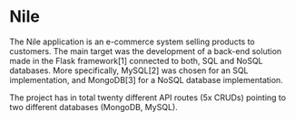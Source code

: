 # Nile

The Nile application is an e-commerce system selling products to customers. The main target was the development of a back-end solution made in the Flask framework[1] connected to both, SQL and NoSQL databases. More specifically, MySQL[2] was chosen for an SQL implementation, and MongoDB[3] for a NoSQL database implementation.

The project has in total twenty different API routes (5x CRUDs) pointing to two different databases (MongoDB, MySQL).


